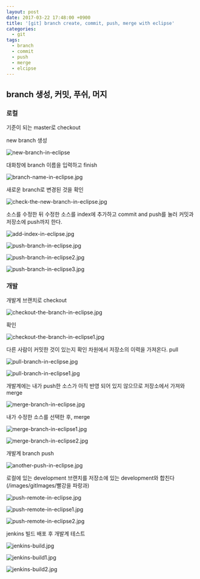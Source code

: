 ```yaml
---
layout: post
date: 2017-03-22 17:48:00 +0900
title: '[git] branch create, commit, push, merge with eclipse'
categories:
  - git
tags:
  - branch
  - commit
  - push
  - merge
  - elcipse
---
```


## branch 생성, 커밋, 푸쉬, 머지

### 로컬

기준이 되는 master로 checkout  

new branch 생성  

![new-branch-in-eclipse](/images/gitImages/new-branch-in-eclipse.jpg)

대화창에 branch 이름을 입력하고 finish  

![branch-name-in-eclipse.jpg](/images/gitImages/branch-name-in-eclipse.jpg)

새로운 branch로 변경된 것을 확인    

![check-the-new-branch-in-eclipse.jpg](/images/gitImages/check-the-new-branch-in-eclipse.jpg)

소스를 수정한 뒤 수정한 소스를  index에 추가하고 commit and push를 눌러 커밋과 저장소에 push까지 한다.  

![add-index-in-eclipse.jpg](/images/gitImages/add-index-in-eclipse.jpg)  

![push-branch-in-eclipse.jpg](/images/gitImages/push-branch-in-eclipse.jpg)

![push-branch-in-eclipse2.jpg](/images/gitImages/push-branch-in-eclipse2.jpg)

![push-branch-in-eclipse3.jpg](/images/gitImages/push-branch-in-eclipse3.jpg)

### 개발  

개발계 브랜치로 checkout    

![checkout-the-branch-in-eclipse.jpg](/images/gitImages/checkout-the-branch-in-eclipse.jpg)

확인    

![checkout-the-branch-in-eclipse1.jpg](/images/gitImages/checkout-the-branch-in-eclipse1.jpg)

다른 사람이 커밋한 것이 있는지 확인 차원에서 저장소의 이력을 가져온다. pull    

![pull-branch-in-eclipse.jpg](/images/gitImages/pull-branch-in-eclipse.jpg)

![pull-branch-in-eclipse1.jpg](/images/gitImages/pull-branch-in-eclipse1.jpg)

개발계에는 내가 push한 소스가 아직 반영 되어 있지 않으므로 저장소에서 가져와 merge    

![merge-branch-in-eclipse.jpg](/images/gitImages/merge-branch-in-eclipse.jpg)

내가 수정한 소스를 선택한 후, merge   

![merge-branch-in-eclipse1.jpg](/images/gitImages/merge-branch-in-eclipse1.jpg)

![merge-branch-in-eclipse2.jpg](/images/gitImages/merge-branch-in-eclipse2.jpg)

개발계 branch push  

![another-push-in-eclipse.jpg](/images/gitImages/another-push-in-eclipse.jpg)

로컬에 있는 development 브랜치를 저장소에 있는 development와 합친다 (/images/gitImages/빨강을 파랑과)    

![push-remote-in-eclipse.jpg](/images/gitImages/push-remote-in-eclipse.jpg)

![push-remote-in-eclipse1.jpg](/images/gitImages/push-remote-in-eclipse1.jpg)

![push-remote-in-eclipse2.jpg](/images/gitImages/push-remote-in-eclipse2.jpg)

jenkins 빌드 배포 후 개발계 테스트    

![jenkins-build.jpg](/images/gitImages/jenkins-build.jpg)

![jenkins-build1.jpg](/images/gitImages/jenkins-build1.jpg)

![jenkins-build2.jpg](/images/gitImages/jenkins-build2.jpg)

